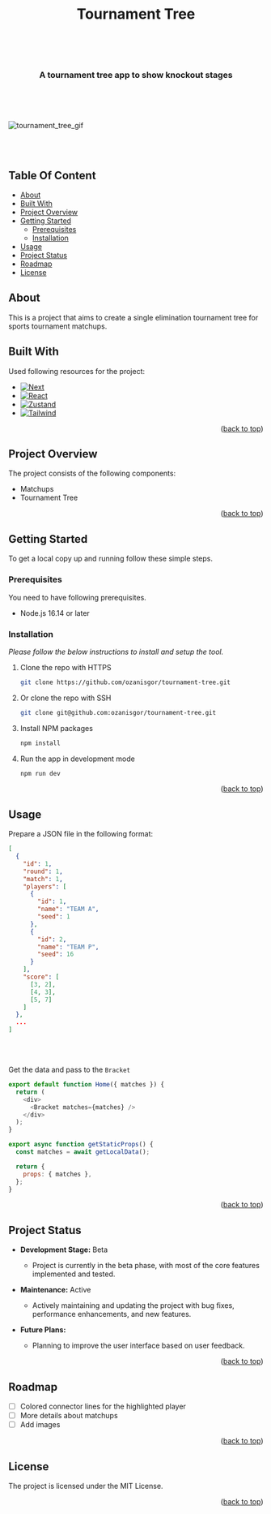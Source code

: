 <h1 align='center'>Tournament Tree</h1>

<br>
<br>
<br>

<div align="center">
  <h3 align="center">
    A tournament tree app to show knockout stages
  </h3>
</div>

<br>
<br>
<br>

![tournament_tree_gif](https://github.com/nureply/email-signature/blob/main/public/tournament-tree.gif)

<br>
<br>

## Table Of Content

- [About](#about)
- [Built With](#built-with)
- [Project Overview](#project-overview)
- [Getting Started](#getting-started)
  - [Prerequisites](#prerequisites)
  - [Installation](#installation)
- [Usage](#usage)
- [Project Status](#project-status)
- [Roadmap](#roadmap)
- [License](#license)

## About

This is a project that aims to create a single elimination tournament tree for sports tournament matchups.

## Built With

Used following resources for the project:

- [![Next][Next.js]][Next-url]
- [![React][typescript]][typescriptp-url]
- [![Zustand][zustand]][zustand-url]
- [![Tailwind][tailwind]][tailwind-url]

<p align="right">(<a href="#readme-top">back to top</a>)</p>

## Project Overview

The project consists of the following components:

- Matchups
- Tournament Tree

<p align="right">(<a href="#readme-top">back to top</a>)</p>

<!-- GETTING STARTED -->

## Getting Started

To get a local copy up and running follow these simple steps.

### Prerequisites

You need to have following prerequisites.

- Node.js 16.14 or later

### Installation

_Please follow the below instructions to install and setup the tool._

1. Clone the repo with HTTPS
   ```sh
   git clone https://github.com/ozanisgor/tournament-tree.git
   ```
1. Or clone the repo with SSH
   ```sh
   git clone git@github.com:ozanisgor/tournament-tree.git
   ```
1. Install NPM packages
   ```sh
   npm install
   ```
1. Run the app in development mode
   ```sh
   npm run dev
   ```

<p align="right">(<a href="#readme-top">back to top</a>)</p>

## Usage

Prepare a JSON file in the following format:

```json
[
  {
    "id": 1,
    "round": 1,
    "match": 1,
    "players": [
      {
        "id": 1,
        "name": "TEAM A",
        "seed": 1
      },
      {
        "id": 2,
        "name": "TEAM P",
        "seed": 16
      }
    ],
    "score": [
      [3, 2],
      [4, 3],
      [5, 7]
    ]
  },
  ...
]
```

<br>
<br>

Get the data and pass to the `Bracket`

```js
export default function Home({ matches }) {
  return (
    <div>
      <Bracket matches={matches} />
    </div>
  );
}

export async function getStaticProps() {
  const matches = await getLocalData();

  return {
    props: { matches },
  };
}
```

<p align="right">(<a href="#readme-top">back to top</a>)</p>

## Project Status

- **Development Stage:** Beta

  - Project is currently in the beta phase, with most of the core features implemented and tested.

- **Maintenance:** Active

  - Actively maintaining and updating the project with bug fixes, performance enhancements, and new features.

- **Future Plans:**
  - Planning to improve the user interface based on user feedback.

<p align="right">(<a href="#readme-top">back to top</a>)</p>

## Roadmap

- [ ] Colored connector lines for the highlighted player
- [ ] More details about matchups
- [ ] Add images

<p align="right">(<a href="#readme-top">back to top</a>)</p>

## License

The project is licensed under the MIT License.

<p align="right">(<a href="#readme-top">back to top</a>)</p>

<!-- MARKDOWN LINKS & IMAGES -->

[Next.js]: https://img.shields.io/badge/next.js-000000?style=for-the-badge&logo=nextdotjs&logoColor=white
[Next-url]: https://nextjs.org/
[typescript]: https://img.shields.io/badge/typescript-358EF1?style=for-the-badge&logo=typescript&logoColor=white
[typescriptp-url]: https://www.typescriptlang.org/
[tailwind]: https://img.shields.io/badge/Tailwind_CSS-38B2AC?style=for-the-badge&logo=tailwind-css&logoColor=white
[tailwind-url]: https://tailwindcss.com/
[zustand]: https://img.shields.io/badge/zustand-%2320232a.svg?style=for-the-badge&logo=react&logoColor=%2361DAFB
[zustand-url]: https://zustand-demo.pmnd.rs/
